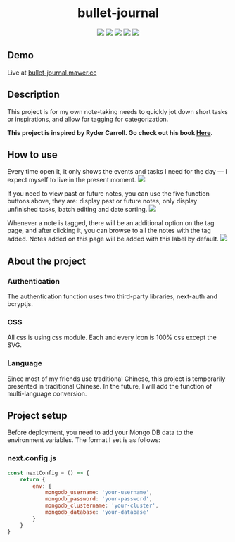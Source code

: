<h1 align="center">bullet-journal</h1>
<p align="center">
    <img src="https://img.shields.io/badge/made_by-vercel-D75F5B.svg"/>
    <img src="https://img.shields.io/badge/react-18.1.0-yellow.svg"/>
    <img src="https://img.shields.io/badge/next.js-12.1.6-green.svg"/>
    <img src="https://img.shields.io/github/languages/top/mawermeow/bullet-journal?color=0075a2"/>
    <img src="https://badges.frapsoft.com/os/v1/open-source.svg"/>
</p>

## Demo

Live at [bullet-journal.mawer.cc](https://bullet-journal.mawer.cc)

## Description

This project is for my own note-taking needs to quickly jot down short tasks or inspirations, and allow for tagging for
categorization.

**This project is inspired by Ryder Carroll. Go check out his book [Here](https://bulletjournal.com/pages/book).**

## How to use

Every time open it, it only shows the events and tasks I need for the day — I expect myself to live in the present
moment.
![](https://media.giphy.com/media/gGYOOwVbLEXS5aYGdf/giphy.gif)

If you need to view past or future notes, you can use the five function buttons above, they are: display past or future
notes, only display unfinished tasks, batch editing and date sorting.
![](https://media.giphy.com/media/u8lSlM0CaTSB6DhKcQ/giphy.gif)

Whenever a note is tagged, there will be an additional option on the tag page, and after clicking it, you can browse to
all the notes with the tag added. Notes added on this page will be added with this label by default.
![](https://media.giphy.com/media/tTzCGPRocuu30qy11s/giphy.gif)

## About the project

### Authentication

The authentication function uses two third-party libraries, next-auth and bcryptjs.

### CSS

All css is using css module. Each and every icon is 100% css except the SVG.

### Language

Since most of my friends use traditional Chinese, this project is temporarily presented in traditional Chinese. In the
future, I will add the function of multi-language conversion.

## Project setup

Before deployment, you need to add your Mongo DB data to the environment variables. The format I set is as follows:

### next.config.js

```js
const nextConfig = () => {
    return {
        env: {
            mongodb_username: 'your-username',
            mongodb_password: 'your-password',
            mongodb_clustername: 'your-cluster',
            mongodb_database: 'your-database'
        }
    }
}
```